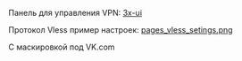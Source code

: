 Панель для управления VPN: [3x-ui](https://github.com/MHSanaei/3x-ui)

Протокол Vless пример настроек: [pages_vless_setings.png](https://github.com/Dosash/Dosash/blob/7f83e61ef3c835f59b238c37416f4a0bf773ac6a/Notion/VPN/pages_vless_setings.png)

С маскировкой под VK.com